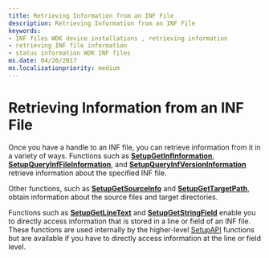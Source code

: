 ```yaml
---
title: Retrieving Information from an INF File
description: Retrieving Information from an INF File
keywords:
- INF files WDK device installations , retrieving information
- retrieving INF file information
- status information WDK INF files
ms.date: 04/20/2017
ms.localizationpriority: medium
---
```


# Retrieving Information from an INF File





Once you have a handle to an INF file, you can retrieve information from it in a variety of ways. Functions such as [**SetupGetInfInformation**](/windows/win32/api/setupapi/nf-setupapi-setupgetinfinformationa), [**SetupQueryInfFileInformation**](/windows/win32/api/setupapi/nf-setupapi-setupqueryinffileinformationa), and [**SetupQueryInfVersionInformation**](/windows/win32/api/setupapi/nf-setupapi-setupqueryinfversioninformationa) retrieve information about the specified INF file.

Other functions, such as [**SetupGetSourceInfo**](/windows/win32/api/setupapi/nf-setupapi-setupgetsourceinfoa) and [**SetupGetTargetPath**](/windows/win32/api/setupapi/nf-setupapi-setupgettargetpatha), obtain information about the source files and target directories.

Functions such as [**SetupGetLineText**](/windows/win32/api/setupapi/nf-setupapi-setupgetlinetexta) and [**SetupGetStringField**](/windows/win32/api/setupapi/nf-setupapi-setupgetstringfielda) enable you to directly access information that is stored in a line or field of an INF file. These functions are used internally by the higher-level [SetupAPI](setupapi.md) functions but are available if you have to directly access information at the line or field level.

 

